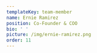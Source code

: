 ```yaml
---
templateKey: team-member
name: Ernie Ramirez
position: Co-Founder & COO
bio: ' '
picture: /img/ernie-ramirez.png
order: 11
---
```



